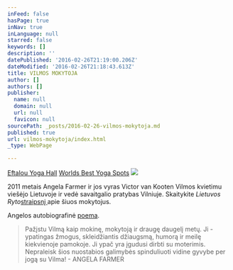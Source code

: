 ```yaml
---
inFeed: false
hasPage: true
inNav: true
inLanguage: null
starred: false
keywords: []
description: ''
datePublished: '2016-02-26T21:19:00.206Z'
dateModified: '2016-02-26T21:18:43.613Z'
title: VILMOS MOKYTOJA
author: []
authors: []
publisher:
  name: null
  domain: null
  url: null
  favicon: null
sourcePath: _posts/2016-02-26-vilmos-mokytoja.md
published: true
url: vilmos-mokytoja/index.html
_type: WebPage

---
```

[Eftalou Yoga Hall][0]
[Worlds Best Yoga Spots][1]
![](https://imgflo.herokuapp.com/graph/vahj1ThiexotieMo/5e35ec7775ba90464290d28b3c69d434/passthrough.jpg?height=600&input=https%3A%2F%2Fimgflo.herokuapp.com%2Fgraph%2Fvahj1ThiexotieMo%2F0e8270c1f6132e2155c1dbcefc41e34c%2Fpassthrough.jpg%3Fheight%3D600%26input%3Dhttps%253A%252F%252Fthe-grid-user-content.s3-us-west-2.amazonaws.com%252Ff9caac5a-dada-47d7-babc-9aaaf081629d.jpg)

2011 metais Angela Farmer ir jos vyras Victor van Kooten Vilmos kvietimu viešėjo Lietuvoje ir vedė savaitgalio pratybas Vilniuje. Skaitykite _Lietuvos Ryto_[straipsnį ][2]apie šiuos mokytojus.

Angelos autobiografinė [poema][3].

> Pažįstu Vilmą kaip mokinę, mokytoją ir draugę daugelį metų. Ji - ypatingas žmogus, skleidžiantis džiaugsmą, humorą ir meilę kiekvienoje pamokoje. Ji ypač yra įgudusi dirbti su moterimis. Nepraleisk šios nuostabios galimybės spinduliuoti vidine gyvybe per jogą su Vilma! - ANGELA FARMER

[][3]

[0]: http://www.angela-victor.com/
[1]: http://www.bbc.com/travel/story/20110119-the-worlds-best-yoga-spots
[2]: http://sveikata.lrytas.lt/-13139443671311638493-i-mirties-nag-i-tr-k-pasaulinio-garso-jogai-alin-draudimus-k-nas-pats-pasako-kas-jam-tinka-nuotraukos.htm
[3]: http://yogaforthelargerwoman.com/purchase-2013-calendar/angela-farmers-poem/